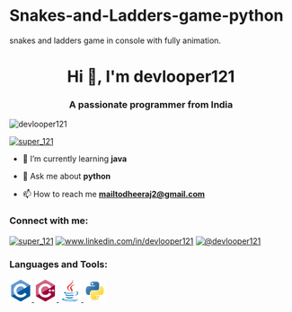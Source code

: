 # Snakes-and-Ladders-game-python
snakes and ladders game in console with fully animation.


<h1 align="center">Hi 👋, I'm devlooper121</h1>
<h3 align="center">A passionate programmer from India</h3>

<p align="left"> <img src="https://komarev.com/ghpvc/?username=devlooper121&label=Profile%20views&color=0e75b6&style=flat" alt="devlooper121" /> </p>

<p align="left"> <a href="https://twitter.com/super_121" target="blank"><img src="https://img.shields.io/twitter/follow/super_121?logo=twitter&style=for-the-badge" alt="super_121" /></a> </p>

- 🌱 I’m currently learning **java**

- 💬 Ask me about **python**

- 📫 How to reach me **mailtodheeraj2@gmail.com**

<h3 align="left">Connect with me:</h3>
<p align="left">
<a href="https://twitter.com/super_121" target="blank"><img align="center" src="https://raw.githubusercontent.com/rahuldkjain/github-profile-readme-generator/master/src/images/icons/Social/twitter.svg" alt="super_121" height="30" width="40" /></a>
<a href="https://linkedin.com/in/www.linkedin.com/in/devlooper121" target="blank"><img align="center" src="https://raw.githubusercontent.com/rahuldkjain/github-profile-readme-generator/master/src/images/icons/Social/linked-in-alt.svg" alt="www.linkedin.com/in/devlooper121" height="30" width="40" /></a>
<a href="https://www.hackerrank.com/@devlooper121" target="blank"><img align="center" src="https://raw.githubusercontent.com/rahuldkjain/github-profile-readme-generator/master/src/images/icons/Social/hackerrank.svg" alt="@devlooper121" height="30" width="40" /></a>
</p>

<h3 align="left">Languages and Tools:</h3>
<p align="left"> <a href="https://www.cprogramming.com/" target="_blank"> <img src="https://raw.githubusercontent.com/devicons/devicon/master/icons/c/c-original.svg" alt="c" width="40" height="40"/> </a> <a href="https://www.w3schools.com/cpp/" target="_blank"> <img src="https://raw.githubusercontent.com/devicons/devicon/master/icons/cplusplus/cplusplus-original.svg" alt="cplusplus" width="40" height="40"/> </a> <a href="https://www.java.com" target="_blank"> <img src="https://raw.githubusercontent.com/devicons/devicon/master/icons/java/java-original.svg" alt="java" width="40" height="40"/> </a> <a href="https://www.python.org" target="_blank"> <img src="https://raw.githubusercontent.com/devicons/devicon/master/icons/python/python-original.svg" alt="python" width="40" height="40"/> </a> </p>
